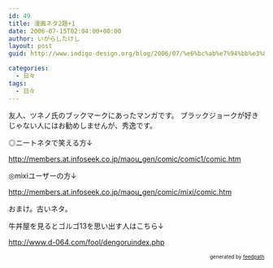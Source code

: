 ```yaml
---
id: 49
title: 漫画ネタ2題+1
date: 2006-07-15T02:04:00+00:00
author: いがらしたけし
layout: post
guid: http://www.indigo-design.org/blog/2006/07/%e6%bc%ab%e7%94%bb%e3%83%8d%e3%82%bf2%e9%a1%8c1/

categories:
  - 日々
tags:
  - 日々
---
```

友人、ツネノ氏のブックマークにあったマンガです。 ブラックジョークが好きじゃない人にはお勧めしませんが、秀逸です。

◎ニートネタで笑える方↓
  
  
<a title="ニート・オブ・ザ・デッド" href="http://members.at.infoseek.co.jp/maou_gen/comic/comic1/comic.htm" target="_blank" class="broken_link">http://members.at.infoseek.co.jp/maou_gen/comic/comic1/comic.htm</a>

◎mixiユーザーの方↓
  
  
<a href="http://members.at.infoseek.co.jp/maou_gen/comic/mixi/comic.htm" target="_blank" class="broken_link">http://members.at.infoseek.co.jp/maou_gen/comic/mixi/comic.htm</a>

おまけ。古いネタ。
  
牛丼屋を見るとゴルゴ13を思い出す人はこちら↓
  
<a href="http://www.d-064.com/fool/dengoruindex.php" target="_blank">http://www.d-064.com/fool/dengoruindex.php</a>

<div style="text-align: right;font-size: 10px">
  &nbsp;&nbsp;<span>generated by <a href="http://feedpath.jp">feedpath</a></span>
</div>
